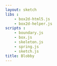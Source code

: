 ```yaml
---
layout: sketch
libs :
    - box2d-html5.js
    - box2d-helper.js
scripts : 
    - boundary.js
    - box.js
    - skeleton.js
    - spring.js
    - sketch.js
title: Blobby
---
```

